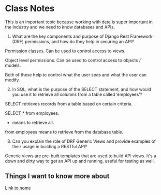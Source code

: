 # Class Notes

This is an important topic because working with data is super important in the industry and we need to know databases and APIs.


1. What are the key components and purpose of Django Rest Framework (DRF) permissions, and how do they help in securing an API?

Permission classes.  Can be used to control access to views.

Object level permissions.  Can be used to control access to objects / models.

Both of these help to control what the user sees and what the user can modify.

2. In SQL, what is the purpose of the SELECT statement, and how would you use it to retrieve all columns from a table called ‘employees’?

SELECT retrieves records from a table based on certain criteria.

SELECT * from employees.

* means to retrieve all.

from employees means to retrieve from the database table.

3. Can you explain the role of DRF Generic Views and provide examples of their usage in building a RESTful API?

Generic views are pre-built templates that are used to build API views.  It's a down and dirty way to get an API up and running, useful for testing as well.

## Things I want to know more about

[Link to home](https://mikeshen7.github.io/reading-notes)
